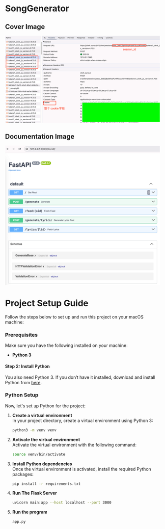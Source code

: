 # SongGenerator

## Cover Image
![Cover Image](images/cover.png)

## Documentation Image
![Documentation Image](images/docs.png)


# Project Setup Guide
Follow the steps below to set up and run this project on your macOS machine:

### Prerequisites

Make sure you have the following installed on your machine:
- **Python 3**

#### Step 2: Install Python

You also need Python 3. If you don’t have it installed, download and install Python from [here](https://www.python.org/downloads/).

### Python Setup

Now, let's set up Python for the project:

1. **Create a virtual environment**  
   In your project directory, create a virtual environment using Python 3:
   ```bash
   python3 -m venv venv
   ```

2. **Activate the virtual environment**  
   Activate the virtual environment with the following command:
   ```bash
   source venv/bin/activate
   ```

3. **Install Python dependencies**  
   Once the virtual environment is activated, install the required Python packages:
   ```bash
   pip install -r requirements.txt
   ```

5. **Run The Flask Server**  
   ```bash
   uvicorn main:app --host localhost --port 3000
   ```
6. **Run the program**  
   ```bash
   app.py
   ```

